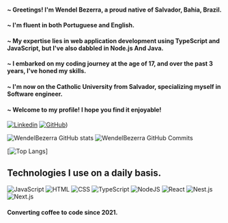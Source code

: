 
#### ~ Greetings! I'm Wendel Bezerra, a proud native of Salvador, Bahia, Brazil.
#### ~ I'm fluent in both Portuguese and English.
#### ~ My expertise lies in web application development using TypeScript and JavaScript, but I've also dabbled in Node.js And Java.
#### ~ I embarked on my coding journey at the age of 17, and over the past 3 years, I've honed my skills.
#### ~ I'm now on the Catholic University from Salvador, specializing myself in Software engineer.
#### ~ Welcome to my profile! I hope you find it enjoyable!

[![Linkedin](https://img.shields.io/badge/LinkedIn-0C1014?style=for-the-badge&logo=linkedin&logoColor=99D1CE)](https://www.linkedin.com/in/wendelcamposbezerra/) 
[![GitHub](https://img.shields.io/badge/GitHub-0C1014?style=for-the-badge&logo=github&logoColor=99D1CE)](https://github.com/Wendel-Bezerra/Wendel-Bezerra))

![WendelBezerra GitHub stats](https://github-readme-stats.vercel.app/api?username=Wendel-Bezerra&show_icons=true&theme=gotham)
![WendelBezerra GitHub Commits](https://github-readme-streak-stats.herokuapp.com/?user=Wendel-Bezerra&theme=gotham)

[![Top Langs](https://github-readme-stats.vercel.app/api/top-langs/?username=Wendel-Bezerra&langs_count=168&theme=gotham)]

## Technologies I use on a daily basis.

![JavaScript](https://img.shields.io/badge/JavaScript-0C1014?style=for-the-badge&logo=javascript&logoColor=99D1CE)
![HTML](https://img.shields.io/badge/HTML5-0C1014?style=for-the-badge&logo=html5&logoColor=99D1CE)
![CSS](https://img.shields.io/badge/CSS3-0C1014?style=for-the-badge&logo=css3&logoColor=99D1CE)
![TypeScript](https://img.shields.io/badge/TypeScript-0C1014?style=for-the-badge&logo=typescript&logoColor=99D1CE)
![NodeJS](https://img.shields.io/badge/Node.js-0C1014?style=for-the-badge&logo=npm&logoColor=99D1CE)
![React](https://img.shields.io/badge/React-0C1014?style=for-the-badge&logo=react&logoColor=99D1CE)
![Nest.js](https://img.shields.io/badge/Nest.js-0C1014?style=for-the-badge&logo=nestjs&logoColor=99D1CE)
![Next.js](https://img.shields.io/badge/Next.js-0C1014?style=for-the-badge&logo=next.js&logoColor=99D1CE)

#### Converting coffee to code since 2021.

